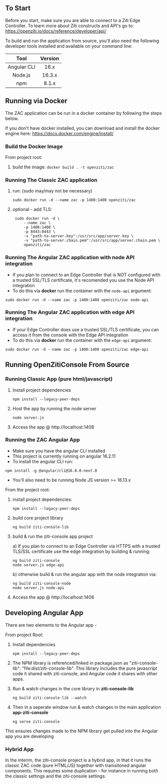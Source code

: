   

## To Start
Before you start, make sure you are able to connect to a Ziti Edge Controller. To learn more about Ziti constructs and API's go to: https://openziti.io/docs/reference/developer/api/

To build and run the application from source, you'll also need the following developer tools installed and available on your command line:

| Tool        | Version |
| :---:       | :---:   |
| Angular CLI | 16.x   |
| Node.js     | 16.3.x | 
| npm         | 8.1.x   |


## Running via Docker
The ZAC application can be run in a docker container by following the steps below.

If you don't have docker installed, you can download and install the docker engine here: https://docs.docker.com/engine/install/


### Build the Docker Image
From project root:
1. build the image: `docker build . -t openziti/zac`


### Running The Classic ZAC application
1. run: (sudo may/may not be necessary) 
	```
	sudo docker run -d --name zac -p 1408:1408 openziti/zac
	```

2. optional - add TLS: 
 
        sudo docker run -d \
            --name zac \
            -p 1408:1408 \
            -p 8443:8443 \
            -v "path-to-server.key":/usr/src/app/server.key \
            -v "path-to-server.chain.pem":/usr/src/app/server.chain.pem \
            openziti/zac 

### Running The Angular ZAC application with node API integration
* If you plan to connect to an Edge Controller that is NOT configured with a trusted SSL/TLS certificate, it's recomended you use the Node API integration
* To do this via **docker** run the container with the `node-api` argument:
```
sudo docker run -d --name zac -p 1408:1408 openziti/zac node-api
```

### Running The Angular ZAC application with edge API integration
* If your Edge Controller does use a trusted SSL/TLS certificate, you can access it from the console with the Edge API integration
* To do this via **docker** run the container with the `edge-api` argument:
```
sudo docker run -d --name zac -p 1408:1408 openziti/zac edge-api
```




## Running OpenZitiConsole From Source

### Running Classic App (pure html/javascript)

1) Install project dependencies
	```
	npm install --legacy-peer-deps
	```

2) Host the app by running the node server
	```
	node server.js
	```
 
3) Access the app @ http://localhost:1408


### Running the ZAC Angular App
* Make sure you have the angular CLI installed
* This project is currently running on angular 16.2.11
* To install the angular CLI run:
```
npm install -g @angular/cli@16.0.0-next.0
```

* You'll also need to be running Node JS version >= 16.13.x

From the project root: 

1) install project dependencies:
	```
	npm install --legacy-peer-deps
	```

2) build core project library
	```
	ng build ziti-console-lib
	```

3) build & run the ziti-console app project

	  a) If you plan to connect to an Edge Controller via HTTPS with a trusted TLS/SSL certificate use the edge integration by building & running:
	  ```
	  ng build ziti-console
	  node server.js edge-api
	  ```

	  b) otherwise build & run the angular app with the node integration via:
	  ```
	  ng build ziti-console-node
	  node server.js node-api
	  ```

4) Access the app @ http://localhost:1408


## Developing Angular App
There are two elements to the Angular app - 

From project Root:

1) Install dependencies
	```
	npm install --legacy-peer-deps
	```
	
2) The NPM library is referenced/linked in package.json as "ziti-console-lib": "file:dist/ziti-console-lib".
   This library includes the pure javascript code it shared with ziti-console, and Angular code it shares with other apps.

3) Run & watch changes in the core library in **ziti-console-lib**
	```
	ng build ziti-console-lib --watch
 	```
 
4) Then in a seperate window run & watch changes in the main application **app-ziti-console**
   	```
	ng serve ziti-console
	```

This ensures changes made to the NPM library get pulled into the Angular app you are developing

### Hybrid App
In the interim, the ziti-console project is a hybrid app, in that it runs the classic ZAC code (pure HTML/JS) together with tranisitoned angular components.
This requires some duplication - for instance in running both the classic settings and the ziti-console settings.



